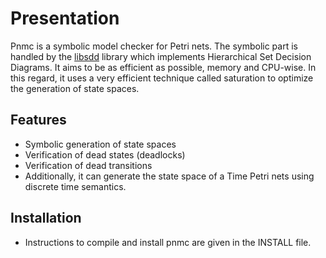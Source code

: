 # Presentation

Pnmc is a symbolic model checker for Petri nets.
The symbolic part is handled by the [libsdd](https://github.com/ahamez/libsdd) library which implements Hierarchical Set Decision Diagrams.
It aims to be as efficient as possible, memory and CPU-wise. In this regard, it uses a very efficient technique called saturation
to optimize the generation of state spaces.


## Features

- Symbolic generation of state spaces
- Verification of dead states (deadlocks)
- Verification of dead transitions
- Additionally, it can generate the state space of a Time Petri nets using discrete time semantics.

## Installation

- Instructions to compile and install pnmc are given in the INSTALL file.
